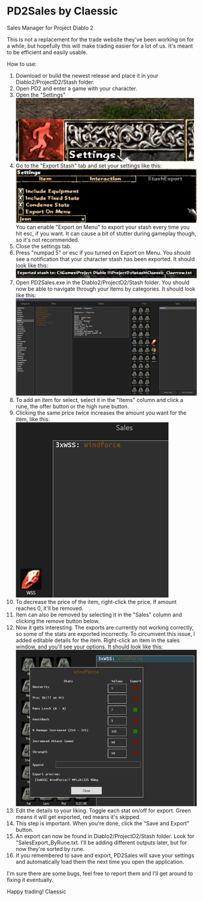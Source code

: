 # PD2Sales by Claessic
Sales Manager for Project Diablo 2

This is not a replacement for the trade website they've been working on for a while, but hopefully this will make trading easier for a lot of us. It's meant to be efficient and easily usable.

How to use:
1. Download or build the newest release and place it in your Diablo2/ProjectD2/Stash folder.
2. Open PD2 and enter a game with your character. 
3. Open the "Settings" 
![Screenshot](ReadmeImages/PD2SalesOpenSettings.png)
4. Go to the "Export Stash" tab and set your settings like this:
![Screenshot](ReadmeImages/PD2SalesSettings.png)
You can enable "Export on Menu" to export your stash every time you hit esc, if you want. It can cause a bit of stutter during gameplay though, so it's not recommended.
5. Close the settings tab.
6. Press "numpad 5" or esc if you turned on Export on Menu. You should see a notification that your character stash has been exported. It should look like this:
![Screenshot](ReadmeImages/PD2SalesExportExample.png)
7. Open PD2Sales.exe in the Diablo2/ProjectD2/Stash folder. You should now be able to navigate through your items by categories. It should look like this:
![Screenshot](ReadmeImages/PD2SalesStorageExample.png)
8. To add an item for select, select it in the "Items" column and click a rune, the offer button or the high rune button.
9. Clicking the same price twice increases the amount you want for the item, like this:
![Screenshot](ReadmeImages/PD2SalesMoreClicksExample.png)
10. To decrease the price of the item, right-click the price. If amount reaches 0, it'll be removed.
11. Item can also be removed by selecting it in the "Sales" column and clicking the remove button below.
12. Now it gets interesting. The exports are currently not working correctly, so some of the stats are exported incorrectly. To circumvent this issue, I added editable details for the item. Right-click an item in the sales window, and you'll see your options. It should look like this:
![Screenshot](ReadmeImages/PD2SalesStorageDetailsExample.png)
13. Edit the details to your liking. Toggle each stat on/off for export. Green means it will get exported, red means it's skipped.
14. This step is important. When you're done, click the "Save and Export" button.
15. An export can now be found in Diablo2/ProjectD2/Stash folder. Look for "SalesExport_ByRune.txt. I'll be adding different outputs later, but for now they're sorted by rune.
16. If you remembered to save and export, PD2Sales will save your settings and automatically load them the next time you open the application.

I'm sure there are some bugs, feel free to report them and I'll get around to fixing it eventually.

Happy trading!
Claessic
